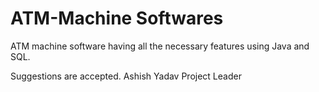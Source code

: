 # ATM-Machine Softwares
ATM machine software having all the necessary features using Java and SQL.

Suggestions are accepted.
Ashish Yadav
Project Leader
